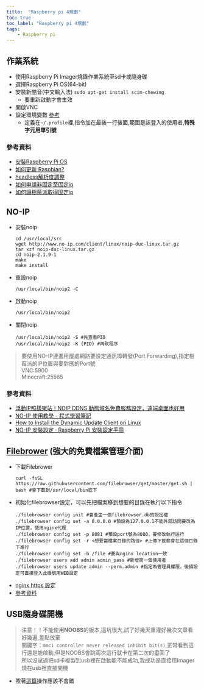 ```yaml
---
title:  "Raspberry pi 4規劃"
toc: true
toc_label: "Raspberry pi 4規劃"
tags: 
    - Raspberry pi
---
```


## 作業系統

- 使用Raspberry Pi Imager燒錄作業系統至sd卡或隨身碟
- 選擇Raspberry Pi OS(64-bit)
- 安裝新酷音(中文輸入法) `sudo apt-get install scim-chewing`
    - 要重新啟動才會生效
- 開啟VNC
- 設定環境變數 [參考](https://pimylifeup.com/environment-variables-linux/)
    - 定義在`~/.profile`裡,指令加在最後一行後面,範圍是該登入的使用者,**特殊字元用單引號**

### 參考資料
- [安裝Raspberry Pi OS](https://www.chipwaygo.com/doc/rpi_install.php)
- [如何更新 Raspbian?](https://piepie.com.tw/20004/faq-how-to-update-and-upgrade-raspbian)
- [headless解析度調整](https://m.clearbluedesign.com/make-headless-raspberry-pi-vnc-open-in-1080p-9f644ecc3cdd)
- [如何申請非固定至固定ip](https://support.1shop.tw/%E5%A6%82%E4%BD%95%E7%94%B3%E8%AB%8B%E5%9B%BA%E5%AE%9Aip-%E4%B8%AD%E8%8F%AF%E9%9B%BB%E4%BF%A1hinet/)
- [如何讓樹莓派取得固定ip](http://yhhuang1966.blogspot.com/2021/08/ppoe-ip.html)

## NO-IP

- 安裝noip
    ```batch
    cd /usr/local/src
    wget http://www.no-ip.com/client/linux/noip-duc-linux.tar.gz
    tar xzf noip-duc-linux.tar.gz
    cd noip-2.1.9-1
    make
    make install
    ```
- 重設noip
    ```batch
    /usr/local/bin/noip2 -C
    ```
- 啟動noip
    ```batch
    /usr/local/bin/noip2
    ```
- 關閉noip
    ```batch
    /usr/local/bin/noip2 -S #先查看PID
    /usr/local/bin/noip2 -K {PID} #再砍程序
    ```

> 要使用NO-IP連進租屋處網路要設定通訊埠轉發(Port Forwarding),指定樹莓派的IP位置與要對應的Port號  
VNC:5900  
Minecraft:25565  

###  參考資料
- [浮動IP照樣架站！NOIP DDNS 動態域名免費服務設定，遠端桌面也好用](https://iqmore.tw/no-ip-free-dynamic-dns)
- [NO-IP 使用教學 - 程式學習筆記](https://sites.google.com/site/chengshixuexipingtai/qi-ta/no-ip-shi-yong-jiao-xue)
- [How to Install the Dynamic Update Client on Linux](https://www.noip.com/support/knowledgebase/installing-the-linux-dynamic-update-client/)
- [NO-IP 安裝設定 · Raspberry Pi 安裝設定手冊](https://lins2000.gitbooks.io/raspberry-pi-installation-guide/content/di-yi-ci-qi-dong/noip-an-zhuang-she-ding.html)

## [Filebrower](https://github.com/filebrowser/filebrowser) (強大的免費檔案管理介面)

- 下載Filebrower
    ```batch
    curl -fsSL https://raw.githubusercontent.com/filebrowser/get/master/get.sh | bash #會下載到/usr/local/bin底下
    ```
- 初始化filebrowser設定，可以先把檔案移到想要的目錄在執行以下指令
    ```batch
    ./filebrowser config init #會產生一個filebrowser.db的設定檔
    ./filebrowser config set -a 0.0.0.0 #預設為127.0.0.1不能外部訪問要改為IP位置，使用nginx代理
    ./filebrowser config set -p 8081 #預設port號為8080，要修改執行這行
    ./filebrowser config set -r <想要當檔案目錄的路徑> #上傳下載都會在這個目錄下進行
    ./filebrowser config set -b /file #要與nginx location一致
    ./filebrowser users add admin admin_pass #新增第一個使用者
    ./filebrowser users update admin --perm.admin #指定為管理員權限，後續設定可直接登入此帳號用WEB設定
    ```
- [nginx https 設定](https://xujinzh.github.io/2020/11/19/cloud-by-filebrowser-and-nginx/index.html)
- [參考資料](https://blog.icephenix.com/2020/08/%E4%BD%BF%E7%94%A8filebrowser%E6%90%AD%E5%BB%BA%E4%B8%80%E5%80%8B%E6%96%87%E4%BB%B6%E4%BC%BA%E6%9C%8D%E5%99%A8/)

## USB隨身碟開機

> 注意！！不能使用**NOOBS**的版本,這坑很大,試了好幾天重灌好幾次文章看好幾遍,差點放棄  
關鍵字：`mmc1 controller never released inhibit bit(s)`,正常看到這行還是能啟動,但是NOOBS會跳兩次這行就卡在第二次的畫面了  
所以沒試過把sd卡複製到usb裡在啟動能不能成功,我成功是直接用Imager燒在usb裡直接開機

- 照著[這篇](https://sleeplessbeastie.eu/2022/12/16/how-to-boot-raspberry-pi-4-from-usb-ssd/)操作應該不會錯




